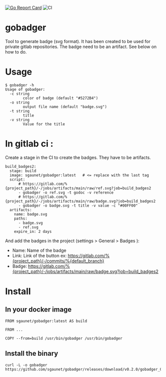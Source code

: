 [![Go Report Card](https://goreportcard.com/badge/github.com/sgaunet/gobadger)](https://goreportcard.com/report/github.com/sgaunet/gobadger)
![CI](https://github.com/github/docs/actions/workflows/build.yml/badge.svg)

# gobadger

Tool to generate badge (svg format).
It has been created to be used for private gitlab repositories. The badge need to be an artifact. See below on how to do.

# Usage

```
$ gobadger -h
Usage of gobadger:
  -c string
        color of badge (default "#5272B4")
  -o string
        output file name (default "badge.svg")
  -t string
        title
  -v string
        Value for the title
```

# In gitlab ci :

Create a stage in the CI to create the badges. They have to be artifacts.

```
build_badges2:
  stage: build
  image: sgaunet/gobadger:latest   # <= replace with the last tag
  script:
      # https://gitlab.com/%{project_path}/-/jobs/artifacts/main/raw/ref.svg?job=build_badges2
      - gobadger -o ref.svg -t godoc -v reference
      # https://gitlab.com/%{project_path}/-/jobs/artifacts/main/raw/badge.svg?job=build_badges2
      - gobadger -o badge.svg -t title -v value -c "#00FF00"
  artifacts:
    name: badge.svg
    paths:
      - badge.svg
      - ref.svg
    expire_in: 2 days
```

And add the badges in the project (settings > General > Badges ):

* Name: Name of the badge
* Link: Link of the button ex: https://gitlab.com/%{project_path}/-/commits/%{default_branch}
* Badge: https://gitlab.com/%{project_path}/-/jobs/artifacts/main/raw/badge.svg?job=build_badges2


# Install

## In your docker image

```
FROM sgaunet/gobadger:latest AS build

FROM ...

COPY --from=build /usr/bin/gobadger /usr/bin/gobadger
```

## Install the binary

```
curl -L -o gobadger https://github.com/sgaunet/gobadger/releases/download/v0.2.0/gobadger_0.2.0_linux_amd64
```